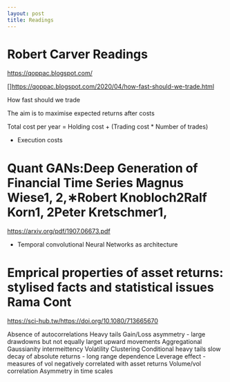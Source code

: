 ```yaml
---
layout: post
title: Readings
---
```



# Robert Carver Readings

https://qoppac.blogspot.com/

[]https://qoppac.blogspot.com/2020/04/how-fast-should-we-trade.html

How fast should we trade

The aim is to maximise expected returns after costs



Total cost per year = Holding cost + (Trading cost * Number of trades)

+ Execution costs


# Quant GANs:Deep Generation of Financial Time Series Magnus Wiese1, 2,∗Robert Knobloch2Ralf Korn1, 2Peter Kretschmer1,

https://arxiv.org/pdf/1907.06673.pdf

+ Temporal convolutional Neural Networks as architecture


# Emprical properties of asset returns: stylised facts and statistical issues Rama Cont
https://sci-hub.tw/https://doi.org/10.1080/713665670

Absence of autocorrelations
Heavy tails
Gain/Loss asymmetry - large drawdowns but not equally larget upward movements
Aggregational Gaussianity
intermeittency
Volatility Clustering
Conditional heavy tails
slow decay of absolute returns - long range dependence
Leverage effect - measures of vol negatively correlated with asset returns
Volume/vol correlation
Asymmetry in time scales

